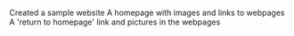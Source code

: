 Created a sample website 
A homepage with images and links to webpages
A 'return to homepage' link and pictures in the webpages